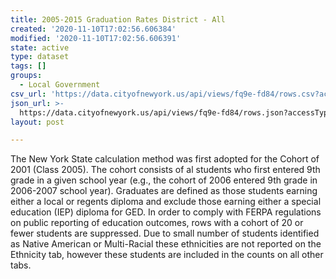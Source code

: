 ```yaml
---
title: 2005-2015 Graduation Rates District - All
created: '2020-11-10T17:02:56.606384'
modified: '2020-11-10T17:02:56.606391'
state: active
type: dataset
tags: []
groups:
  - Local Government
csv_url: 'https://data.cityofnewyork.us/api/views/fq9e-fd84/rows.csv?accessType=DOWNLOAD'
json_url: >-
  https://data.cityofnewyork.us/api/views/fq9e-fd84/rows.json?accessType=DOWNLOAD
layout: post

---
```

The New York State calculation method was first adopted for the Cohort of 2001 (Class 2005).  The cohort consists of al students who first entered 9th grade in a given school year (e.g., the cohort of 2006 entered 9th grade in 2006-2007 school year).  Graduates are defined as those students earning either a local or regents diploma and exclude those earning either a special education (IEP) diploma for GED.  In order to comply with FERPA regulations on public reporting of education outcomes, rows with a cohort of 20 or fewer students are suppressed.  Due to small number of students identified as Native American or Multi-Racial these ethnicities are not reported on the Ethnicity tab, however these students are included in the counts on all other tabs.
